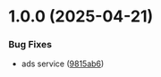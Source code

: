# 1.0.0 (2025-04-21)


### Bug Fixes

* ads service ([9815ab6](https://github.com/KhanhTQ-hub/com.ktgame.services.ads/commit/9815ab6e0f430eea95aa5f9f4cc0c53f5b3d669f))
